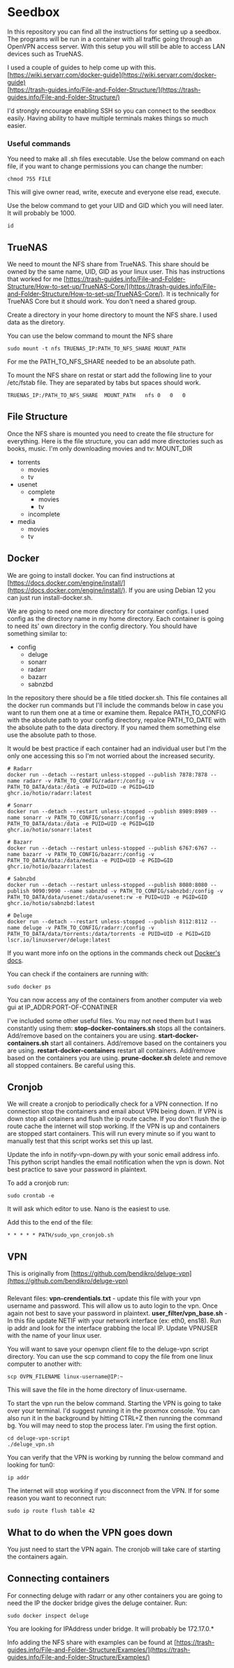# Seedbox
In this repository you can find all the instructions for setting up a seedbox. The programs will be run in a container  with all traffic going through an OpenVPN access server. With this setup you will still be able to access LAN devices such as TrueNAS.

I used a couple of guides to help come up with this.  
[https://wiki.servarr.com/docker-guide](https://wiki.servarr.com/docker-guide)  
[https://trash-guides.info/File-and-Folder-Structure/](https://trash-guides.info/File-and-Folder-Structure/)

I'd strongly encourage enabling SSH so you can connect to the seedbox easily. Having ability to have multiple terminals makes things so much easier.

### Useful commands
You need to make all .sh files executable. Use the below command on each file, if you want to change permissions you can change the number:
```
chmod 755 FILE
```
This will give owner read, write, execute and everyone else read, execute.

Use the below command to get your UID and GID which you will need later. It will probably be 1000.
```
id
```

## TrueNAS
We need to mount the NFS share from TrueNAS. This share should be owned by the same name, UID, GID as your linux user. This has instructions that worked for me [https://trash-guides.info/File-and-Folder-Structure/How-to-set-up/TrueNAS-Core/](https://trash-guides.info/File-and-Folder-Structure/How-to-set-up/TrueNAS-Core/). It is technically for TrueNAS Core but it should work. You don't need a shared group.

Create a directory in your home directory to mount the NFS share. I used data as the diretory.

You can use the below command to mount the NFS share
```
sudo mount -t nfs TRUENAS_IP:PATH_TO_NFS_SHARE MOUNT_PATH
```
For me the PATH_TO_NFS_SHARE needed to be an absolute path.

To mount the NFS share on restat or start add the following line to your /etc/fstab file. They are separated by tabs but spaces should work.
```
TRUENAS_IP:/PATH_TO_NFS_SHARE  MOUNT_PATH   nfs 0   0   0
```

## File Structure
Once the NFS share is mounted you need to create the file structure for everything. Here is the file structure, you can add more directories such as books, music. I'm only downloading movies and tv:
MOUNT_DIR
- torrents
    - movies
    - tv
- usenet
    - complete
        - movies
        - tv
    - incomplete
-  media
    - movies
    - tv

## Docker
We are going to install docker. You can find instructions at [https://docs.docker.com/engine/install/](https://docs.docker.com/engine/install/). If you are using Debian 12 you can just run install-docker.sh.

We are going to need one more directory for container configs. I used config as the directory name in my home directory. Each container is going to need its' own directory in the config directory. You should have something similar to:
- config
    - deluge
    - sonarr
    - radarr
    - bazarr
    - sabnzbd

In the repository there should be a file titled docker.sh. This file containes all the docker run commands but I'll include the commands below in case you want to run them one at a time or examine them. Repalce PATH_TO_CONFIG with the absolute path to your config directory, repalce PATH_TO_DATE with the absolute path to the data directory. If you named them something else use the absolute path to those.

It would be best practice if each container had an individual user but I'm the only one accessing this so I'm not worried about the increased security.
```
# Radarr
docker run --detach --restart unless-stopped --publish 7878:7878 --name radarr -v PATH_TO_CONFIG/radarr:/config -v PATH_TO_DATA/data:/data -e PUID=UID -e PGID=GID ghcr.io/hotio/radarr:latest

# Sonarr
docker run --detach --restart unless-stopped --publish 8989:8989 --name sonarr -v PATH_TO_CONFIG/sonarr:/config -v PATH_TO_DATA/data:/data -e PUID=UID -e PGID=GID ghcr.io/hotio/sonarr:latest

# Bazarr
docker run --detach --restart unless-stopped --publish 6767:6767 --name bazarr -v PATH_TO_CONFIG/bazarr:/config -v PATH_TO_DATA/data:/data/media -e PUID=UID -e PGID=GID ghcr.io/hotio/bazarr:latest

# Sabnzbd
docker run --detach --restart unless-stopped --publish 8080:8080 --publish 9090:9090 --name sabnzbd -v PATH_TO_CONFIG/sabnzbd:/config -v PATH_TO_DATA/data/usenet:/data/usenet:rw -e PUID=UID -e PGID=GID ghcr.io/hotio/sabnzbd:latest

# Deluge
docker run --detach --restart unless-stopped --publish 8112:8112 --name deluge -v PATH_TO_CONFIG/radarr:/config -v PATH_TO_DATA/data/torrents:/data/torrents -e PUID=UID -e PGID=GID lscr.io/linuxserver/deluge:latest
```
If you want more info on the options in the commands check out [Docker's docs](https://docs.docker.com/).

You can check if the containers are running with:
```
sudo docker ps
```

You can now access any of the containers from another computer via web gui at IP_ADDR:PORT-OF-CONATINER

I've included some other useful files. You may not need them but I was constantly using them:
**stop-docker-containers.sh** stops all the containers. Add/remove based on the containers you are using.
**start-docker-containers.sh** start all containers. Add/remove based on the containers you are using.
**restart-docker-containers** restart all containers. Add/remove based on the containers you are using.
**prune-docker.sh** delete and remove all stopped containers. Be careful using this.

## Cronjob
We will create a cronjob to periodically check for a VPN connection. If no connection stop the containers and email about VPN being down. If VPN is down stop all cotainers and flush the ip route cache. If you don't flush the ip route cache the internet will stop working. If the VPN is up and containers are stopped start containers. This will run every minute so if you want to manually test that this script works set this up last.

Update the info in notify-vpn-down.py with your sonic email address info. This python script handles the email notification when the vpn is down. Not best practice to save your password in plaintext.

To add a cronjob run:
```
sudo crontab -e
```
It will ask which editor to use. Nano is the easiest to use.

Add this to the end of the file:
```
* * * * * PATH/sudo_vpn_cronjob.sh
```

## VPN
This is originally from [https://github.com/bendikro/deluge-vpn](https://github.com/bendikro/deluge-vpn)

###
Relevant files: 
**vpn-crendentials.txt** - update this file with your vpn username and password. This will allow us to auto login to the vpn. Once again not best to save your password in plaintext.
**user_filter/vpn_base.sh** - In this file update NETIF with your network interface (ex: eth0, ens18). Run ip addr and look for the interface grabbing the local IP. Update VPNUSER with the name of your linux user.

You will want to save your openvpn client file to the deluge-vpn script directory. You can use the scp command to copy the file from one linux computer to another with:
```
scp OVPN_FILENAME linux-username@IP:~
```
This will save the file in the home directory of linux-username.

To start the vpn run the below command. Starting the VPN is going to take over your terminal. I'd suggest running it in the proxmox console. You can also run it in the background by hitting CTRL+Z then running the command bg. You will may need to stop the process later. I'm using the first option.
```
cd deluge-vpn-script
./deluge_vpn.sh
```

You can verify that the VPN is working by running the below command and looking for tun0:
```
ip addr
```

The internet will stop working if you disconnect from the VPN. If for some reason you want to reconnect run:
```
sudo ip route flush table 42
```

## What to do when the VPN goes down
You just need to start the VPN again. The cronjob will take care of starting the containers again.

## Connecting containers
For connecting deluge with radarr or any other containers you are going to need the IP the docker bridge gives the deluge container. Run:
```
sudo docker inspect deluge
```
You are looking for IPAddress under bridge. It will probably be 172.17.0.*

Info adding the NFS share with examples can be found at [https://trash-guides.info/File-and-Folder-Structure/Examples/](https://trash-guides.info/File-and-Folder-Structure/Examples/)
